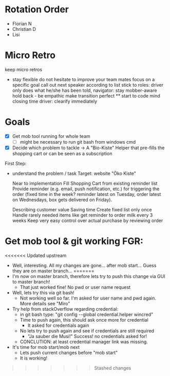 # Rotation Order

- Florian N
- Christian D
- Lisi

# Micro Retro

keep micro retros
* stay flexible
do not hesitate to improve your team mates
focus on a specific goal
call out next speaker according to list
stick to roles: driver only does what he/she has been told, navigator: stay mobber-aware
hold back - be empathic
make transition perfect
** start to code
mind closing time
driver: clearify immediately

# Goals

- [x] Get mob tool running for whole team
    - [ ] might be necessary to run git bash from windows cmd
- [x] Decide which problem to tackle
    -> A "Bio-Kiste" Helper that pre-fills the shopping cart or can be seen as a subscription

First Step:
 - understand the problem / task
    Target: website "Öko Kiste"

    Near to implementation
       Fill Shopping Cart from existing reminder list
       Provide reminder (e.g. email, push notification, etc.) for triggering the order (fixed time in the week? reminder latest on Tuesday, order latest on Wednesdays, box gets delivered on Friday).
       
    Describing customer value
       Saving time
       Create fixed list only once
       Handle rarely needed items like get reminder to order milk every 3 weeks
       Keep very easy control over actual purchase by reviewing order


# Get mob tool & git working FGR:

<<<<<<< Updated upstream
- Well, interesting. All my changes are gone... after mob start...
Guess they are on master branch...
=======
- I'm now on master branch, therefore lets try to push this change via GUI to master branch!
   - That just worked fine! No pwd or user name request
- Well, lets try this via git bash!
   - Not working well so far. I'm asked for user name and pwd again. More details see "Miro"
- Try help from stackOverflow regarding credential:
    - in git bash type: "git config --global credential.helper wincred"
    - Time to push again, this should ask once more for credential
       - It asked for credentials again
    - No lets try to push again and see if credentials are still required
       - "Ja sauber die Musi!" Success! no credentials asked for!
    - CONCLUTION: at least credential manager link was missing.
- It's time for mob start/mob next
    - Lets push current changes before "mob start"
    - It is working!

    
 
>>>>>>> Stashed changes
